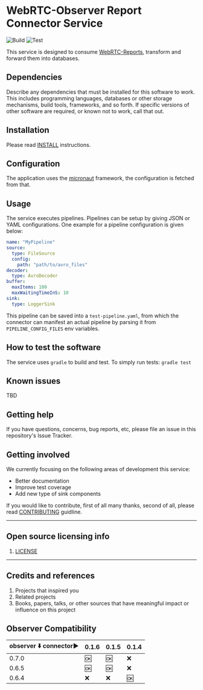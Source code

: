 WebRTC-Observer Report Connector Service
==
![Build](https://github.com/ObserveRTC/connector/actions/workflows/build.yml/badge.svg)
![Test](https://github.com/ObserveRTC/connector/actions/workflows/test.yml/badge.svg)

This service is designed to consume [WebRTC-Reports](https://observertc.org/docs/references/reports/), 
transform and forward them into databases. 

## Dependencies

Describe any dependencies that must be installed for this software to work.
This includes programming languages, databases or other storage mechanisms, build tools, frameworks, and so forth.
If specific versions of other software are required, or known not to work, call that out.

## Installation

Please read [INSTALL](INSTALL.md) instructions.   

## Configuration

The application uses the [micronaut](micronaut.io) framework, 
the configuration is fetched from that.

## Usage

The service executes pipelines. 
Pipelines can be setup by giving JSON or YAML configurations.
One example for a pipeline configuration is given below:

```yaml
name: "MyPipeline"
source:
  type: FileSource
  config:
    path: "path/to/avro_files"
decoder:
  type: AvroDecoder
buffer:
  maxItems: 100
  maxWaitingTimeInS: 10
sink:
  type: LoggerSink
```
This pipeline can be saved into a `test-pipeline.yaml`, from 
which the connector can manifest an actual pipeline 
by parsing it from `PIPELINE_CONFIG_FILES` env variables.


## How to test the software

The service uses `gradle` to build and test.
To simply run tests: `gradle test`

## Known issues

TBD

## Getting help

If you have questions, concerns, bug reports, etc, please file an issue in this repository's Issue Tracker.

## Getting involved

We currently focusing on the following areas of development this service:
 * Better documentation
 * Improve test coverage
 * Add new type of sink components

If you would like to contribute, first of all many thanks, 
second of all, please read [CONTRIBUTING](CONTRIBUTING.md) guidline.

----

## Open source licensing info

1. [LICENSE](LICENSE)

----

## Credits and references

1. Projects that inspired you
2. Related projects
3. Books, papers, talks, or other sources that have meaningful impact or influence on this project

## Observer Compatibility


| observer :arrow_down: connector:arrow_forward: | 0.1.6 | 0.1.5 | 0.1.4 |
|------------------------------------------------|-------|-------|-------|
| 0.7.0                                          | :ok:  | :ok:  | :x:   |
| 0.6.5                                          | :ok:  | :ok:  | :x:   |
| 0.6.4                                          | :x:   | :x:   | :ok:  |